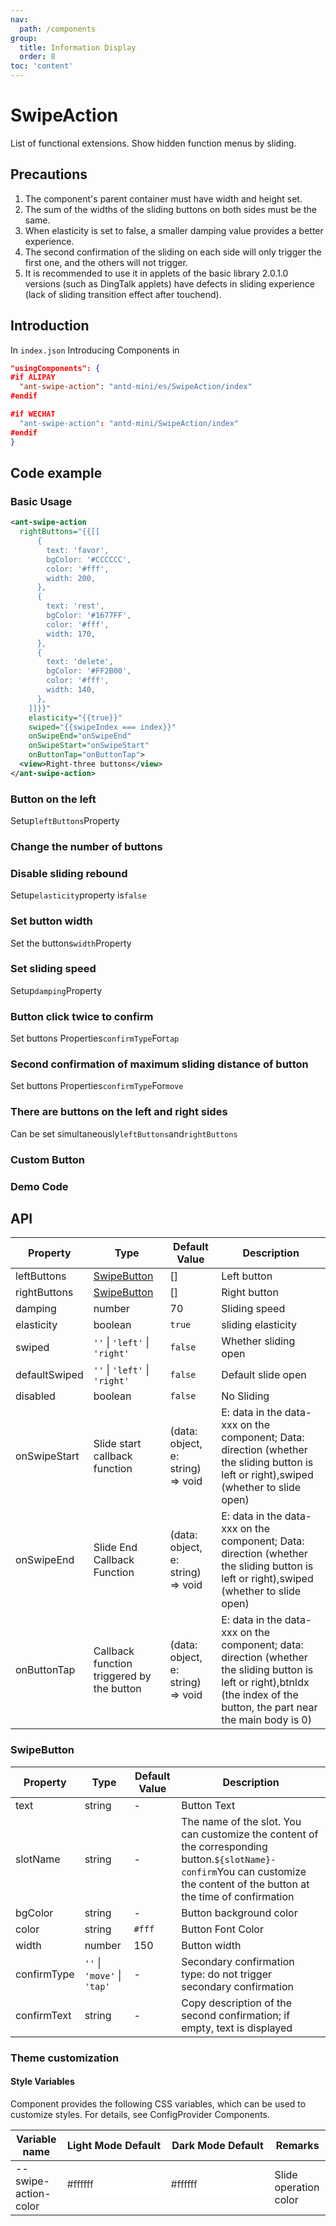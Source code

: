 ```yaml
---
nav:
  path: /components
group:
  title: Information Display
  order: 8
toc: 'content'
---
```


# SwipeAction

List of functional extensions. Show hidden function menus by sliding.

## Precautions

1. The component's parent container must have width and height set.
2. The sum of the widths of the sliding buttons on both sides must be the same.
3. When elasticity is set to false, a smaller damping value provides a better experience.
4. The second confirmation of the sliding on each side will only trigger the first one, and the others will not trigger.
5. It is recommended to use it in applets of the basic library 2.0.1.0 versions (such as DingTalk applets) have defects in sliding experience (lack of sliding transition effect after touchend).

## Introduction

In `index.json` Introducing Components in

```json
"usingComponents": {
#if ALIPAY
  "ant-swipe-action": "antd-mini/es/SwipeAction/index"
#endif

#if WECHAT
  "ant-swipe-action": "antd-mini/SwipeAction/index"
#endif
}
```

## Code example

### Basic Usage

```xml
<ant-swipe-action
  rightButtons="{{[[
      {
        text: 'favor',
        bgColor: '#CCCCCC',
        color: '#fff',
        width: 200,
      },
      {
        text: 'rest',
        bgColor: '#1677FF',
        color: '#fff',
        width: 170,
      },
      {
        text: 'delete',
        bgColor: '#FF2B00',
        color: '#fff',
        width: 140,
      },
    ]]}}"
    elasticity="{{true}}"
    swiped="{{swipeIndex === index}}"
    onSwipeEnd="onSwipeEnd"
    onSwipeStart="onSwipeStart"
    onButtonTap="onButtonTap">
  <view>Right-three buttons</view>
</ant-swipe-action>
```

### Button on the left

Setup`leftButtons`Property
<code src='../../demo/pages/SwipeActionLeft/index'></code>

### Change the number of buttons

<code src='../../demo/pages/SwipeActionNumber/index'></code>

### Disable sliding rebound

Setup`elasticity`property is`false`
<code src='../../demo/pages/SwipeActionAnimation/index'></code>

### Set button width

Set the buttons`width`Property
<code src='../../demo/pages/SwipeActionWidth/index'></code>

### Set sliding speed

Setup`damping`Property
<code src='../../demo/pages/SwipeActionSpeed/index'></code>

### Button click twice to confirm

Set buttons Properties`confirmType`For`tap`

<code src='../../demo/pages/SwipeActionTap/index'></code>

### Second confirmation of maximum sliding distance of button

Set buttons Properties`confirmType`For`move`
<code src='../../demo/pages/SwipeActionMove/index'></code>

### There are buttons on the left and right sides

Can be set simultaneously`leftButtons`and`rightButtons`
<code src='../../demo/pages/SwipeActionLeftRight/index'></code>

### Custom Button

<code src='../../demo/pages/SwipeActionSlot/index'></code>

### Demo Code

<code src='../../demo/pages/SwipeAction/index'></code>

## API

| Property          | Type                          | Default Value                            | Description                                                                                                         |
| ------------- | ----------------------------- | --------------------------------- | ------------------------------------------------------------------------------------------------------------ |
| leftButtons   | [SwipeButton](#SwipeButton)   | []                                | Left button                                                                                                     |
| rightButtons  | [SwipeButton](#SwipeButton)   | []                                | Right button                                                                                                     |
| damping       | number                        | 70                                | Sliding speed                                                                                                     |
| elasticity    | boolean                       | `true`                            | sliding elasticity                                                                                                     |
| swiped        | `''` \| `'left'` \| `'right'` | `false`                           | Whether sliding open                                                                                                     |
| defaultSwiped | `''` \| `'left'` \| `'right'` | `false`                           | Default slide open                                                                                                 |
| disabled      | boolean                       | `false`                           | No Sliding                                                                                                     |
| onSwipeStart  | Slide start callback function            | (data: object, e: string) => void | E: data in the data-xxx on the component; Data: direction (whether the sliding button is left or right),swiped (whether to slide open)                     |
| onSwipeEnd    | Slide End Callback Function            | (data: object, e: string) => void | E: data in the data-xxx on the component; Data: direction (whether the sliding button is left or right),swiped (whether to slide open)                     |
| onButtonTap   | Callback function triggered by the button            | (data: object, e: string) => void | E: data in the data-xxx on the component; data: direction (whether the sliding button is left or right),btnIdx (the index of the button, the part near the main body is 0) |

### SwipeButton

| Property        | Type                        | Default Value | Description                                                                                |
| ----------- | --------------------------- | ------ | ----------------------------------------------------------------------------------- |
| text        | string                      | -      | Button Text                                                                            |
| slotName    | string                      | -      | The name of the slot. You can customize the content of the corresponding button.`${slotName}-confirm`You can customize the content of the button at the time of confirmation |
| bgColor     | string                      | -      | Button background color                                                                        |
| color       | string                      | `#fff` | Button Font Color                                                                        |
| width       | number                      | 150    | Button width                                                                            |
| confirmType | `''` \| `'move'` \| `'tap'` | -      | Secondary confirmation type: do not trigger secondary confirmation | slide beyond the maximum distance to trigger secondary confirmation | click to trigger secondary confirmation    |
| confirmText | string                      | -      | Copy description of the second confirmation; if empty, text is displayed                                             |

### Theme customization

#### Style Variables

Component provides the following CSS variables, which can be used to customize styles. For details, see ConfigProvider Components.

| Variable name               | Light Mode Default                                                                                    | Dark Mode Default                                                                                    | Remarks         |
| -------------------- | ------------------------------------------------------------------------------------------------- | ------------------------------------------------------------------------------------------------- | ------------ |
| --swipe-action-color | <div style="width: 150px; height: 30px; background-color: #ffffff; color: #333333;">#ffffff</div> | <div style="width: 150px; height: 30px; background-color: #ffffff; color: #333333;">#ffffff</div> | Slide operation color |

